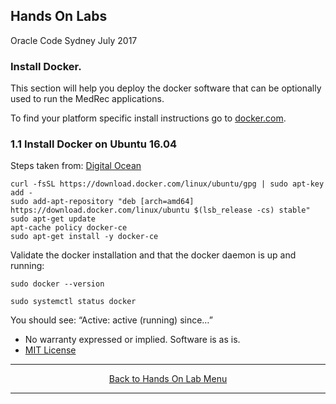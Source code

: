 ## Hands On Labs

Oracle Code Sydney July 2017

### Install Docker.

This section will help you deploy the docker software that can be optionally used to run the MedRec applications.

To find your platform specific install instructions go to [docker.com](https://www.docker.com).

### 1.1 Install Docker on Ubuntu 16.04

Steps taken from: [Digital Ocean](https://www.digitalocean.com/community/tutorials/how-to-install-and-use-docker-on-ubuntu-16-04)


```
curl -fsSL https://download.docker.com/linux/ubuntu/gpg | sudo apt-key add -
sudo add-apt-repository "deb [arch=amd64] https://download.docker.com/linux/ubuntu $(lsb_release -cs) stable"
sudo apt-get update
apt-cache policy docker-ce
sudo apt-get install -y docker-ce
```

Validate the docker installation and that the docker daemon is up and running:

```
sudo docker --version
```
```
sudo systemctl status docker
```
You should see: “Active: active (running) since…”

* No warranty expressed or implied.  Software is as is.
* [MIT License](http://www.opensource.org/licenses/mit-license.html)

<hr />
<center>
<a href="../../handsonlabs" class="btn" >Back to Hands On Lab Menu</a>
<center />
<hr />


